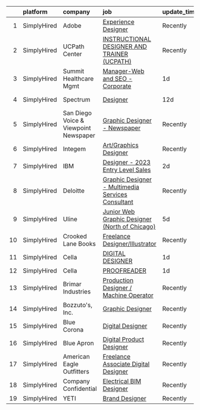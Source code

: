 

|    | platform    | company                               | job                                                                                                                                                            | update_time   | location              |
|---:|:------------|:--------------------------------------|:---------------------------------------------------------------------------------------------------------------------------------------------------------------|:--------------|:----------------------|
|  1 | SimplyHired | Adobe                                 | [Experience Designer](https://www.simplyhired.com/job/C1IYer3Ki3_uUAOFdRR3WtCWSepaOP4UJ6AHLwBNJjvdi8AbjOdWaw?q=digital+designer)                               | Recently      | San Francisco, CA     |
|  2 | SimplyHired | UCPath Center                         | [INSTRUCTIONAL DESIGNER AND TRAINER (UCPATH)](https://www.simplyhired.com/job/pqIrMteSDve7McSUcYqOisrD5QhtuIzYyj3nMSxrO0JQBcgMc5CkVw?q=digital+designer)       | Recently      | Riverside, CA         |
|  3 | SimplyHired | Summit Healthcare Mgmt                | [Manager-Web and SEO - Corporate](https://www.simplyhired.com/job/Xf1WTUTSh5aK8I0PpXUZOWpVa_aCp4rKbeFMI0mR2RUbinBFwiGsvg?q=digital+designer)                   | 1d            | Franklin, TN          |
|  4 | SimplyHired | Spectrum                              | [Designer](https://www.simplyhired.com/job/eHjeJH9vdXBNFFC9FaEyS0YOSKyAToZbXbQLfdUlryDTMDNjptwrGA?q=digital+designer)                                          | 12d           | Cleveland Heights, OH |
|  5 | SimplyHired | San Diego Voice & Viewpoint Newspaper | [Graphic Designer - Newspaper](https://www.simplyhired.com/job/3KD39RL7L7UI-izzc5htb9z9mTBvHKa_hbwKJ6q2x4labke1K5bF5w?q=digital+designer)                      | Recently      | Remote                |
|  6 | SimplyHired | Integem                               | [Art/Graphics Designer](https://www.simplyhired.com/job/010_JJuPgxv0B6iF55JEzXi5qw5pdDm1Reo_iw0bIAKAewTmfFBSjA?q=digital+designer)                             | Recently      | Remote                |
|  7 | SimplyHired | IBM                                   | [Designer - 2023 Entry Level Sales](https://www.simplyhired.com/job/VCcPUBEiV9GUBfH2WHONW9Koe-D8GLZ-TaUe8Po3OXTgLfWN9YgyPw?q=digital+designer)                 | 2d            | New York, NY          |
|  8 | SimplyHired | Deloitte                              | [Graphic Designer - Multimedia Services Consultant](https://www.simplyhired.com/job/MzmFskKKIsXA4mKZ148I7_FFmY1uX0OETTBDOu6KHpsF5vIpBBeo_g?q=digital+designer) | Recently      | Mechanicsburg, PA     |
|  9 | SimplyHired | Uline                                 | [Junior Web Graphic Designer (North of Chicago)](https://www.simplyhired.com/job/HR7ZzGbmKlJ05A7VXbjFMkYa9ZjAY3CfCCxLLcsao1QhA9GKUYpjnQ?q=digital+designer)    | 5d            | Chicago, IL           |
| 10 | SimplyHired | Crooked Lane Books                    | [Freelance Designer/Illustrator](https://www.simplyhired.com/job/UhExaaYu1t4V71-D418Rl8bP7ITf3P-8-IaObyNXzN5HjI7MoCcq4w?q=digital+designer)                    | Recently      | Remote                |
| 11 | SimplyHired | Cella                                 | [DIGITAL DESIGNER](https://www.simplyhired.com/job/8SXFcZJ23xRGTcyHDUisxbDwMzNUJ-AHuBn-Ote3eDjLzcqMs9yauQ?q=digital+designer)                                  | 1d            | Remote                |
| 12 | SimplyHired | Cella                                 | [PROOFREADER](https://www.simplyhired.com/job/pyg97itwS8MZheXbTRW5OMSbfYYM7XZY1EYMAxab5T5L9ZR1_Upkpw?q=digital+designer)                                       | 1d            | Remote                |
| 13 | SimplyHired | Brimar Industries                     | [Production Designer / Machine Operator](https://www.simplyhired.com/job/Pvxyi10ceyATwfSr_A1kCaUuDeDVesDRXxd0qXTJS9ixnN1kjQu2FQ?q=digital+designer)            | Recently      | Garfield, NJ          |
| 14 | SimplyHired | Bozzuto's, Inc.                       | [Graphic Designer](https://www.simplyhired.com/job/UgYn_tWqocH-6C-4r1dtzZzsTf-XV2syo-vCTBH_WM-A1XlEppYwKw?q=digital+designer)                                  | Recently      | Cheshire, CT          |
| 15 | SimplyHired | Blue Corona                           | [Digital Designer](https://www.simplyhired.com/job/U2UeyiUguFQrNgtOxsMxvhlBUUBQJrh3heVfCNoQhWOYZsn7Rk7xPQ?q=digital+designer)                                  | Recently      | Remote                |
| 16 | SimplyHired | Blue Apron                            | [Digital Product Designer](https://www.simplyhired.com/job/37BXqAgOuaojaeWUmVdKYbWggHmAFy1YvJ7azI9BWksx9NX9GE6HlQ?q=digital+designer)                          | Recently      | New York, NY          |
| 17 | SimplyHired | American Eagle Outfitters             | [Freelance Associate Digital Designer](https://www.simplyhired.com/job/ctHOS1nf15vcRDWjjVzy4z3ijgwwl0svOJ7lVy0UsWUXsdcjLODACw?q=digital+designer)              | Recently      | Pittsburgh, PA        |
| 18 | SimplyHired | Company Confidential                  | [Electrical BIM Designer](https://www.simplyhired.com/job/j5UuVk9gArLWW5uOKUmYhtIEcuKY8LdbjITaL2ssEcK4YCuYHyqzzw?q=digital+designer)                           | Recently      | Cleveland, OH         |
| 19 | SimplyHired | YETI                                  | [Brand Designer](https://www.simplyhired.com/job/CiMuVz6836Lk8Fn1pgoBIRjIDQVesOiiDiloBumdqrlwNc17tPVYKg?q=digital+designer)                                    | Recently      | Austin, TX            |